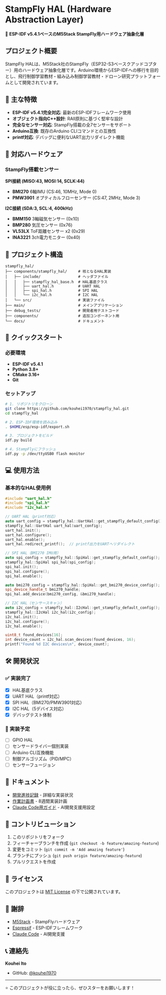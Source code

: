 # StampFly HAL (Hardware Abstraction Layer)

🚁 **ESP-IDF v5.4.1ベースのM5Stack StampFly用ハードウェア抽象化層**

## プロジェクト概要

StampFly HALは、M5Stack社のStampFly（ESP32-S3ベースクアッドコプター）用のハードウェア抽象化層です。Arduino環境からESP-IDFへの移行を目的とし、飛行制御学習教材・組み込み制御学習教材・ドローン研究プラットフォームとして開発されています。

## 🎯 主な特徴

- **ESP-IDF v5.4.1完全対応**: 最新のESP-IDFフレームワーク使用
- **オブジェクト指向C++設計**: RAII原則に基づく堅牢な設計
- **完全なセンサー対応**: StampFly搭載の全7センサーをサポート
- **Arduino互換**: 既存のArduino CLIコマンドとの互換性
- **printf対応**: デバッグに便利なUART出力リダイレクト機能

## 🔧 対応ハードウェア

### StampFly搭載センサー

**SPI接続 (MISO:43, MOSI:14, SCLK:44)**
- **BMI270** 6軸IMU (CS:46, 10MHz, Mode 0)
- **PMW3901** オプティカルフローセンサー (CS:47, 2MHz, Mode 3)

**I2C接続 (SDA:3, SCL:4, 400kHz)**
- **BMM150** 3軸磁気センサー (0x10)
- **BMP280** 気圧センサー (0x76)
- **VL53LX** ToF距離センサー x2 (0x29)
- **INA3221** 3ch電力モニター (0x40)

## 📁 プロジェクト構造

```
stampfly_hal/
├── components/stampfly_hal/     # 核となるHAL実装
│   ├── include/                 # ヘッダファイル
│   │   ├── stampfly_hal_base.h  # HAL基底クラス
│   │   ├── uart_hal.h           # UART HAL
│   │   ├── spi_hal.h            # SPI HAL
│   │   └── i2c_hal.h            # I2C HAL
│   └── src/                     # 実装ファイル
├── main/                        # メインアプリケーション
├── debug_tests/                 # 開発者用テストコード
├── components/                  # 追加コンポーネント用
└── docs/                        # ドキュメント
```

## 🚀 クイックスタート

### 必要環境

- **ESP-IDF v5.4.1**
- **Python 3.8+**
- **CMake 3.16+**
- **Git**

### セットアップ

```bash
# 1. リポジトリをクローン
git clone https://github.com/kouhei1970/stampfly_hal.git
cd stampfly_hal

# 2. ESP-IDF環境を読み込み
. $HOME/esp/esp-idf/export.sh

# 3. プロジェクトをビルド
idf.py build

# 4. StampFlyにフラッシュ
idf.py -p /dev/ttyUSB0 flash monitor
```

## 💻 使用方法

### 基本的なHAL使用例

```cpp
#include "uart_hal.h"
#include "spi_hal.h"
#include "i2c_hal.h"

// UART HAL（printf対応）
auto uart_config = stampfly_hal::UartHal::get_stampfly_default_config();
stampfly_hal::UartHal uart_hal(uart_config);
uart_hal.init();
uart_hal.configure();
uart_hal.enable();
uart_hal.redirect_printf();  // printf出力をUARTへリダイレクト

// SPI HAL（BMI270 IMU用）
auto spi_config = stampfly_hal::SpiHal::get_stampfly_default_config();
stampfly_hal::SpiHal spi_hal(spi_config);
spi_hal.init();
spi_hal.configure();
spi_hal.enable();

auto bmi270_config = stampfly_hal::SpiHal::get_bmi270_device_config();
spi_device_handle_t bmi270_handle;
spi_hal.add_device(bmi270_config, &bmi270_handle);

// I2C HAL（センサースキャン）
auto i2c_config = stampfly_hal::I2cHal::get_stampfly_default_config();
stampfly_hal::I2cHal i2c_hal(i2c_config);
i2c_hal.init();
i2c_hal.configure();
i2c_hal.enable();

uint8_t found_devices[16];
int device_count = i2c_hal.scan_devices(found_devices, 16);
printf("Found %d I2C devices\n", device_count);
```

## 🛠️ 開発状況

### ✅ 実装完了
- [x] HAL基底クラス
- [x] UART HAL（printf対応）
- [x] SPI HAL（BMI270/PMW3901対応）
- [x] I2C HAL（5デバイス対応）
- [x] デバッグテスト体制

### 🔄 実装予定
- [ ] GPIO HAL
- [ ] センサードライバー個別実装
- [ ] Arduino CLI互換機能
- [ ] 制御アルゴリズム（PID/MPC）
- [ ] センサーフュージョン

## 📖 ドキュメント

- [開発進捗記録](DEVELOPMENT_PROGRESS.md) - 詳細な実装状況
- [作業計画書](STAMPFLY_HAL_WORK_PLAN.md) - 8週間実装計画
- [Claude Code用ガイド](CLAUDE.md) - AI開発支援用設定

## 🤝 コントリビューション

1. このリポジトリをフォーク
2. フィーチャーブランチを作成 (`git checkout -b feature/amazing-feature`)
3. 変更をコミット (`git commit -m 'Add amazing feature'`)
4. ブランチにプッシュ (`git push origin feature/amazing-feature`)
5. プルリクエストを作成

## 📄 ライセンス

このプロジェクトは [MIT License](LICENSE) の下で公開されています。

## 🙏 謝辞

- [M5Stack](https://m5stack.com/) - StampFlyハードウェア
- [Espressif](https://www.espressif.com/) - ESP-IDFフレームワーク
- [Claude Code](https://claude.ai/code) - AI開発支援

## 📞 連絡先

**Kouhei Ito**
- GitHub: [@kouhei1970](https://github.com/kouhei1970)

---

⭐ このプロジェクトが役に立ったら、ぜひスターをお願いします！